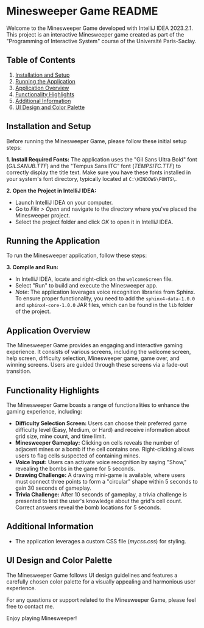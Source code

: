 # Minesweeper Game README

Welcome to the Minesweeper Game developed with IntelliJ IDEA 2023.2.1. This project is an interactive Minesweeper game created as part of the "Programming of Interactive System" course of the Université Paris-Saclay. 

## Table of Contents
1. [Installation and Setup](#installation-and-setup)
2. [Running the Application](#running-the-application)
3. [Application Overview](#application-overview)
4. [Functionality Highlights](#functionality-highlights)
5. [Additional Information](#additional-information)
6. [UI Design and Color Palette](#ui-design-and-color-palette)

## Installation and Setup
Before running the Minesweeper Game, please follow these initial setup steps:

**1. Install Required Fonts:**
   The application uses the "Gil Sans Ultra Bold" font (*GILSANUB.TTF*) and the "Tempus Sans ITC” font (*TEMPSITC.TTF*) to correctly display the title text. Make sure you have these fonts installed in your system's font directory, typically located at `C:\WINDOWS\FONTS\`.

**2. Open the Project in IntelliJ IDEA:**
   - Launch IntelliJ IDEA on your computer.
   - Go to *File > Open* and navigate to the directory where you've placed the Minesweeper project.
   - Select the project folder and click *OK* to open it in IntelliJ IDEA.

## Running the Application
To run the Minesweeper application, follow these steps:

**3. Compile and Run:**
   - In IntelliJ IDEA, locate and right-click on the `welcomeScreen` file.
   - Select "Run" to build and execute the Minesweeper app.
   - *Note*: The application leverages voice recognition libraries from Sphinx. To ensure proper functionality, you need to add the `sphinx4-data-1.0.0` and `sphinx4-core-1.0.0` JAR files, which can be found in the `lib` folder of the project.
   
## Application Overview
The Minesweeper Game provides an engaging and interactive gaming experience. It consists of various screens, including the welcome screen, help screen, difficulty selection, Minesweeper game, game over, and winning screens. Users are guided through these screens via a fade-out transition.

## Functionality Highlights
The Minesweeper Game boasts a range of functionalities to enhance the gaming experience, including:

- **Difficulty Selection Screen:** Users can choose their preferred game difficulty level (Easy, Medium, or Hard) and receive information about grid size, mine count, and time limit.
- **Minesweeper Gameplay:** Clicking on cells reveals the number of adjacent mines or a bomb if the cell contains one. Right-clicking allows users to flag cells suspected of containing mines.
- **Voice Input:** Users can activate voice recognition by saying "Show," revealing the bombs in the game for 5 seconds.
- **Drawing Challenge:** A drawing mini-game is available, where users must connect three points to form a "circular" shape within 5 seconds to gain 30 seconds of gameplay.
- **Trivia Challenge:** After 10 seconds of gameplay, a trivia challenge is presented to test the user's knowledge about the grid's cell count. Correct answers reveal the bomb locations for 5 seconds.

## Additional Information
- The application leverages a custom CSS file (*mycss.css*) for styling.

## UI Design and Color Palette
The Minesweeper Game follows UI design guidelines and features a carefully chosen color palette for a visually appealing and harmonious user experience.

For any questions or support related to the Minesweeper Game, please feel free to contact me.

Enjoy playing Minesweeper!
